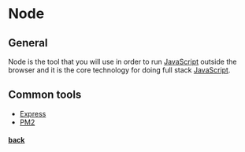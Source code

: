 # Node

## General

Node is the tool that you will use in order to run [JavaScript](../../frontend/javascript/javascript.md) outside the browser and it is the core technology for doing full stack [JavaScript](../../frontend/javascript/javascript.md).


## Common tools

* [Express](https://expressjs.com/)
* [PM2](http://pm2.keymetrics.io/)

#### [back](../../README.md)
